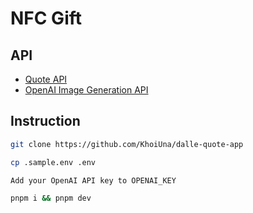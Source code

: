 # NFC Gift

## API

- [Quote API](https://docs.zenquotes.io/zenquotes-documentation/#api-structure)
- [OpenAI Image Generation API](https://platform.openai.com/docs/guides/images/usage)


## Instruction

```sh
git clone https://github.com/KhoiUna/dalle-quote-app
```

```sh
cp .sample.env .env
```

```
Add your OpenAI API key to OPENAI_KEY
```

```sh
pnpm i && pnpm dev
```